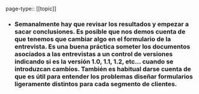 page-type:: [[topic]]
- ### Semanalmente hay que revisar los resultados y empezar a **sacar conclusiones**. Es posible que nos demos cuenta de que tenemos que **cambiar algo en el formulario** de la entrevista. Es una buena práctica someter los documentos asociados a las entrevistas a un **control de versiones** indicando si es la versión 1.0, 1.1, 1.2, etc... cuando se introduzcan cambios. También es habitual darse cuenta de que es útil para entender los problemas diseñar **formularios ligeramente distintos para cada segmento** de clientes.




